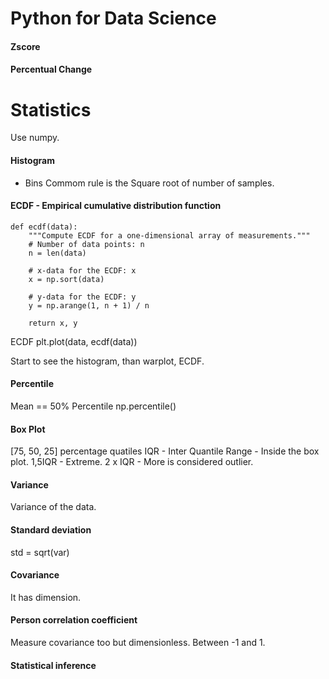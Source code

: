# Python for Data Science 

#### Zscore

#### Percentual Change

# Statistics

Use numpy.

#### Histogram

* Bins
  Commom rule is the Square root of number of samples.

#### ECDF - Empirical cumulative distribution function

```
def ecdf(data):
    """Compute ECDF for a one-dimensional array of measurements."""
    # Number of data points: n
    n = len(data)

    # x-data for the ECDF: x
    x = np.sort(data)

    # y-data for the ECDF: y
    y = np.arange(1, n + 1) / n

    return x, y
```
ECDF
plt.plot(data, ecdf(data))

Start to see the histogram, than warplot, ECDF.

#### Percentile

Mean == 50% Percentile
np.percentile()

#### Box Plot

[75, 50, 25] percentage quatiles
IQR - Inter Quantile Range - Inside the box plot.
1,5IQR - Extreme.
2 x IQR - More is considered outlier.

#### Variance
 
Variance of the data.
 
#### Standard deviation

std = sqrt(var)
  
#### Covariance

It has dimension.
 
#### Person correlation coefficient

Measure covariance too but dimensionless.
Between -1 and 1.

#### Statistical inference


